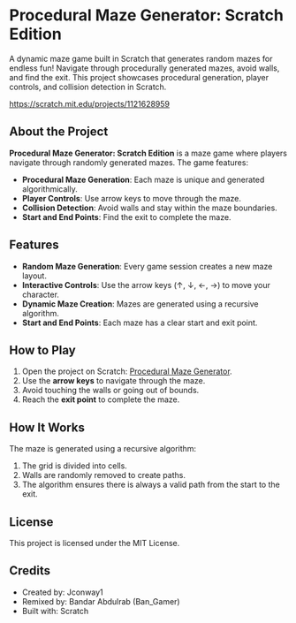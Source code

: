 # Procedural Maze Generator: Scratch Edition
A dynamic maze game built in Scratch that generates random mazes for endless fun! Navigate through procedurally generated mazes, avoid walls, and find the exit. This project showcases procedural generation, player controls, and collision detection in Scratch.

https://scratch.mit.edu/projects/1121628959

## About the Project
**Procedural Maze Generator: Scratch Edition** is a maze game where players navigate through randomly generated mazes. The game features:
- **Procedural Maze Generation**: Each maze is unique and generated algorithmically.
- **Player Controls**: Use arrow keys to move through the maze.
- **Collision Detection**: Avoid walls and stay within the maze boundaries.
- **Start and End Points**: Find the exit to complete the maze.

## Features
- **Random Maze Generation**: Every game session creates a new maze layout.
- **Interactive Controls**: Use the arrow keys (↑, ↓, ←, →) to move your character.
- **Dynamic Maze Creation**: Mazes are generated using a recursive algorithm.
- **Start and End Points**: Each maze has a clear start and exit point.

## How to Play
1. Open the project on Scratch: [Procedural Maze Generator](https://scratch.mit.edu/projects/1121628959).
2. Use the **arrow keys** to navigate through the maze.
3. Avoid touching the walls or going out of bounds.
4. Reach the **exit point** to complete the maze.

## How It Works
The maze is generated using a recursive algorithm:
1. The grid is divided into cells.
2. Walls are randomly removed to create paths.
3. The algorithm ensures there is always a valid path from the start to the exit.

## License
This project is licensed under the MIT License.

## Credits
- Created by: Jconway1
- Remixed by: Bandar Abdulrab (Ban_Gamer)
- Built with: Scratch

